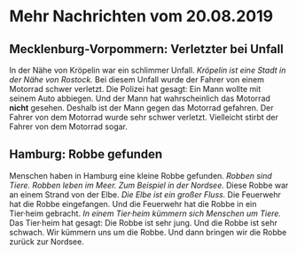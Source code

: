 # Mehr Nachrichten vom 20.08.2019


## Mecklenburg-Vorpommern: Verletzter bei Unfall
In der Nähe von Kröpelin war ein schlimmer Unfall. 
*Kröpelin ist eine Stadt in der Nähe von Rostock.* Bei diesem Unfall wurde der Fahrer von einem Motorrad schwer verletzt. Die Polizei hat gesagt: Ein Mann wollte mit seinem Auto abbiegen. Und der Mann hat wahrscheinlich das Motorrad **nicht** gesehen. Deshalb ist der Mann gegen das Motorrad gefahren. Der Fahrer von dem Motorrad wurde sehr schwer verletzt. Vielleicht stirbt der Fahrer von dem Motorrad sogar. 

## Hamburg: Robbe gefunden
Menschen haben in Hamburg eine kleine Robbe gefunden. 
*Robben sind Tiere.* 
*Robben leben im Meer.* 
*Zum Beispiel in der Nordsee.* Diese Robbe war an einem Strand von der Elbe. 
*Die Elbe ist ein großer Fluss.* Die Feuerwehr hat die Robbe eingefangen. Und die Feuerwehr hat die Robbe in ein Tier·heim gebracht. 
*In einem Tier·heim kümmern sich Menschen um Tiere.* Das Tier·heim hat gesagt: Die Robbe ist sehr jung. Und die Robbe ist sehr schwach. Wir kümmern uns um die Robbe. Und dann bringen wir die Robbe zurück zur Nordsee. 
